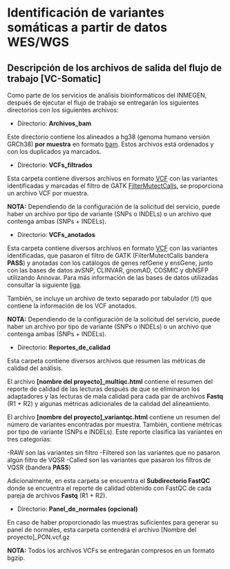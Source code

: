 # Identificación de variantes somáticas a partir de datos WES/WGS

## Descripción de los archivos de salida del flujo de trabajo [VC-Somatic]

Como parte de los servicios de análisis bioinformáticos del INMEGEN, después de ejecutar el flujo de trabajo se entregarán los siguientes directorios con los siguientes archivos:

- Directorio: **Archivos_bam**

Este directorio contiene los alineados a hg38 (genoma humano versión GRCh38) **por muestra** en formato [bam](https://support.illumina.com/help/BS_App_RNASeq_Alignment_OLH_1000000006112/Content/Source/Informatics/BAM-Format.htm).
Estos archivos está ordenados y con los duplicados ya marcados. 

- Directorio: **VCFs_filtrados**

Esta carpeta contiene diversos archivos en formato [VCF](https://support.illumina.com/help/BS_App_RNASeq_Alignment_OLH_1000000006112/Content/Source/Informatics/VCF-Format.htm) con las variantes identificadas y marcadas el filtro de GATK [FilterMutectCalls](https://gatk.broadinstitute.org/hc/en-us/articles/360036856831-FilterMutectCalls), se proporciona un archivo VCF por muestra.

**NOTA:** Dependiendo de la configuración de la solicitud del servicio, puede haber un archivo por tipo de variante (SNPs o INDELs) o un archivo que contenga ambas (SNPs + INDELs).

- Directorio: **VCFs_anotados** 

Esta carpeta contiene diversos archivos en formato [VCF](https://support.illumina.com/help/BS_App_RNASeq_Alignment_OLH_1000000006112/Content/Source/Informatics/VCF-Format.htm) con las variantes identificadas, que pasaron el filtro de GATK (FilterMutectCalls bandera **PASS**) y anotadas con los catálogos de genes refGene y ensGene, junto con las bases de datos avSNP, CLINVAR, gnomAD, COSMIC y dbNSFP utilizando Annovar. 
Para más información de las bases de datos utilizadas consultar la siguiente [liga](https://annovar.openbioinformatics.org/en/latest/user-guide/filter/#overview). 

También, se incluye un archivo de texto separado por tabulador (/t) que contiene la información de los VCF anotados.

**NOTA:** Dependiendo de la configuración de la solicitud del servicio, puede haber un archivo por tipo de variante (SNPs o INDELs) o un archivo que contenga ambas (SNPs + INDELs). 

- Directorio: **Reportes_de_calidad**

Esta carpeta contiene diversos archivos que resumen las métricas de calidad del análisis.

El archivo **[nombre del proyecto]_multiqc.html** contiene el resumen del reporte de calidad de las lecturas después de que se eliminaron los adaptadores y las lecturas de mala calidad para cada par de archivos **Fastq** (R1 + R2) y algunas métricas adicionales de la calidad del alineamiento. 

El archivo **[nombre del proyecto]_variantqc.html** contiene un resumen del número de variantes encontradas por muestra. También, contiene métricas por tipo de variante (SNPs e INDELs). 
Este reporte clasifica las variantes en tres categorías:

-RAW son las variantes sin filtro
-Filtered son las variantes que no pasaron algún filtro de VQSR
-Called son las variantes que pasaron los filtros de VQSR (bandera **PASS**) 

Adicionalmente, en esta carpeta se encuentra el **Subdirectorio FastQC** donde se encuentra el reporte de calidad obtenido con FastQC de cada pareja de archivos **Fastq** (R1 + R2). 

- Directorio: **Panel_de_normales (opcional)** 

En caso de haber proporcionado las muestras suficientes para generar su panel de normales, esta carpeta contendrá el archivo [Nombre del proyecto]_PON.vcf.gz


**NOTA:** Todos los archivos VCFs se entregarán compresos en un formato bgzip.
